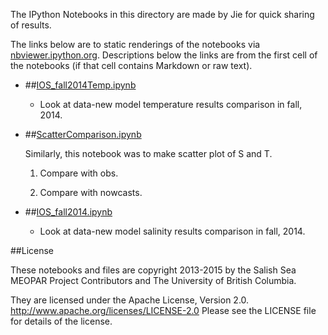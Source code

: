 The IPython Notebooks in this directory are made by Jie for
quick sharing of results.

The links below are to static renderings of the notebooks via
[nbviewer.ipython.org](http://nbviewer.ipython.org/).
Descriptions below the links are from the first cell of the notebooks
(if that cell contains Markdown or raw text).

* ##[IOS_fall2014Temp.ipynb](http://nbviewer.ipython.org/urls/bitbucket.org/salishsea/analysis/raw/tip/jie/ios/IOS_fall2014Temp.ipynb)  
    
    *  Look at data-new model temperature results comparison in fall, 2014.  

* ##[ScatterComparison.ipynb](http://nbviewer.ipython.org/urls/bitbucket.org/salishsea/analysis/raw/tip/jie/ios/ScatterComparison.ipynb)  
    
    Similarly, this notebook was to make scatter plot of S and T.  
      
    1) Compare with obs.  
      
    2) Compare with nowcasts.  

* ##[IOS_fall2014.ipynb](http://nbviewer.ipython.org/urls/bitbucket.org/salishsea/analysis/raw/tip/jie/ios/IOS_fall2014.ipynb)  
    
    * Look at data-new model salinity results comparison in fall, 2014.  


##License

These notebooks and files are copyright 2013-2015
by the Salish Sea MEOPAR Project Contributors
and The University of British Columbia.

They are licensed under the Apache License, Version 2.0.
http://www.apache.org/licenses/LICENSE-2.0
Please see the LICENSE file for details of the license.
